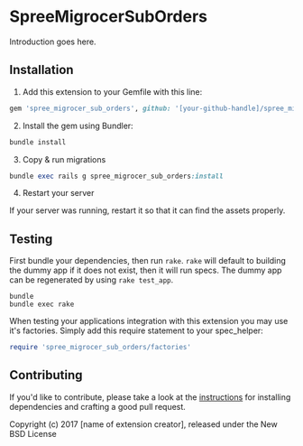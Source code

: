 SpreeMigrocerSubOrders
======================

Introduction goes here.

## Installation

1. Add this extension to your Gemfile with this line:
  ```ruby
  gem 'spree_migrocer_sub_orders', github: '[your-github-handle]/spree_migrocer_sub_orders'
  ```

2. Install the gem using Bundler:
  ```ruby
  bundle install
  ```

3. Copy & run migrations
  ```ruby
  bundle exec rails g spree_migrocer_sub_orders:install
  ```

4. Restart your server

  If your server was running, restart it so that it can find the assets properly.

## Testing

First bundle your dependencies, then run `rake`. `rake` will default to building the dummy app if it does not exist, then it will run specs. The dummy app can be regenerated by using `rake test_app`.

```shell
bundle
bundle exec rake
```

When testing your applications integration with this extension you may use it's factories.
Simply add this require statement to your spec_helper:

```ruby
require 'spree_migrocer_sub_orders/factories'
```


## Contributing

If you'd like to contribute, please take a look at the
[instructions](CONTRIBUTING.md) for installing dependencies and crafting a good
pull request.

Copyright (c) 2017 [name of extension creator], released under the New BSD License
